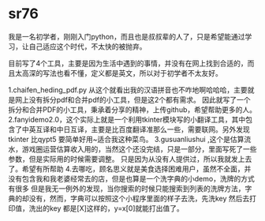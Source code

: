 # sr76

我是一名初学者，刚刚入门python，而且也是叔叔辈的人了，只是希望能通过学习，让自己适应这个时代，不太快的被抛弃。

目前写了4个工具，主要是因为生活中遇到的事情，并没有在网上找到合适的，而且太高深的写法也看不懂，定义都是英文，所以对于初学者不太友好。

1.chaifen_heding_pdf.py 从这个就看出我的汉语拼音也不咋地啊哈哈哈，主要就是网上没有拆分pdf和合并pdf的小工具，但是这2个都有需求。
因此就写了一个拆分和合并PDF的小工具，秉承着分享的精神，上传github，希望帮助更多的人。
2.fanyidemo2.0，这个实际上就是一个利用tkinter模块写的小翻译工具，其中包含了中英互译和中日互译，主要是比百度翻译准那么一些，需要联网。另外发现tkinter
比qypt5 要简单好用~适合我这种菜鸟。
3.gusuanliushui ,这个是估算流水，游戏圈运营估算收入用的，当然这个还没完结，只是一部分，里面写死了一些参数，但是实际用的时候需要调整。
只是因为从没有人提供过，所以我就发上去了。希望有所帮助
4.去哪吃，顾名思义就是美食选择困难用户，虽然不全面，并没有包含我和我老婆经常去的店，但是也算是一个洗字典的小demo，洗牌的方式有很多
但是我无一例外的发现，当你搜索的时候只能搜索到列表的洗牌方法，字典的却没有，然而，字典可以按照这个小程序里面的样子去洗，先洗key
然后去打印值，洗出的key 都是[X]这样的，y=x[0]就能打出值了。
